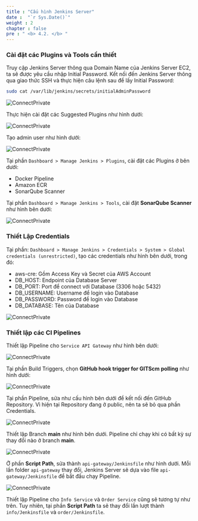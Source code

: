 ```yaml
---
title : "Cấu hình Jenkins Server"
date :  "`r Sys.Date()`" 
weight : 2 
chapter : false
pre : " <b> 4.2. </b> "
---
```


### Cài đặt các Plugins và Tools cần thiết 

Truy cập Jenkins Server thông qua Domain Name của Jenkins Server EC2, ta sẽ được yêu cầu nhập Initial Password. Kết nối đến Jenkins Server thông qua giao thức SSH và thực hiện câu lệnh sau để lấy Initial Password:

```sh
sudo cat /var/lib/jenkins/secrets/initialAdminPassword
```

![ConnectPrivate](/images/4-cicd/4.2-jenkins/0_Jenkins.png)

Thực hiện cài đặt các Suggested Plugins như hình dưới:

![ConnectPrivate](/images/4-cicd/4.2-jenkins/1_Jenkins.png)

Tạo admin user như hình dưới:

![ConnectPrivate](/images/4-cicd/4.2-jenkins/2_Jenkins.png)

Tại phần `Dashboard > Manage Jenkins > Plugins`, cài đặt các Plugins ở bên dưới:

- Docker Pipeline
- Amazon ECR
- SonarQube Scanner 

Tại phần `Dashboard > Manage Jenkins > Tools`, cài đặt **SonarQube Scanner** như hình bên dưới:

![ConnectPrivate](/images/4-cicd/4.2-jenkins/3_Jenkins.png)

### Thiết Lập Credentials

Tại phần: `Dashboard > Manage Jenkins > Credentials > System > Global credentials (unrestricted)`, tạo các credentials như hình bên dưới, trong đó:

- aws-cre: Gồm Access Key và Secret của AWS Account
- DB_HOST: Endpoint của Database Server
- DB_PORT: Port để connect với Database (3306 hoặc 5432)
- DB_USERNAME: Username để login vào Database
- DB_PASSWORD: Password để login vào Database
- DB_DATABASE: Tên của Database


![ConnectPrivate](/images/4-cicd/4.2-jenkins/4_Jenkins.png)

### Thiết lập các CI Pipelines

Thiết lập Pipeline cho `Service API Gateway` như hình bên dưới:

![ConnectPrivate](/images/4-cicd/4.2-jenkins/5_Jenkins.png)

Tại phần Build Triggers, chọn **GitHub hook trigger for GITScm polling** như hình dưới:

![ConnectPrivate](/images/4-cicd/4.2-jenkins/6_Jenkins.png)

Tại phần Pipeline, sửa như cấu hình bên dưới để kết nối đến GitHub Repository. Vì hiện tại Repository đang ở public, nên ta sẽ bỏ qua phần Credentials.

![ConnectPrivate](/images/4-cicd/4.2-jenkins/7_Jenkins.png)

Thiết lập Branch **main** như hình bên dưới. Pipeline chỉ chạy khi có bất kỳ sự thay đổi nào ở branch **main**.

![ConnectPrivate](/images/4-cicd/4.2-jenkins/8_Jenkins.png)

Ở phần **Script Path**, sửa thành `api-gateway/Jenkinsfile` như hình dưới. Mỗi lần folder `api-gateway` thay đổi, Jenkins Server sẽ dựa vào file `api-gateway/Jenkinsfile` để bắt đầu chạy Pipeline.

![ConnectPrivate](/images/4-cicd/4.2-jenkins/9_Jenkins.png)

Thiết lập Pipeline cho `Info Service` và `Order Service` cũng sẽ tương tự như trên. Tuy nhiên, tại phần **Script Path** ta sẽ thay đổi lần lượt thành `info/Jenkinsfile` và `order/Jenkinsfile`.
